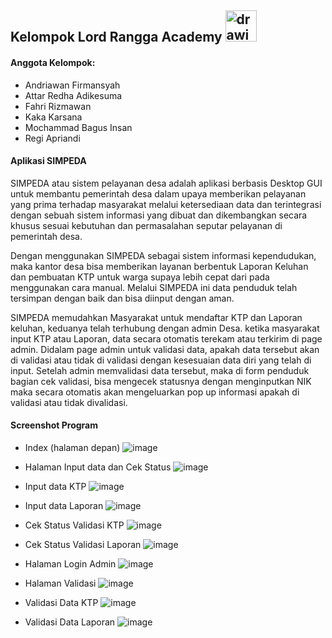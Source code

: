 ## Kelompok Lord Rangga Academy <img src="https://user-images.githubusercontent.com/69528812/128620402-99074c6a-a517-4d92-ac3f-baa1198edc21.png" alt="drawing" width="50"/>

#### Anggota Kelompok:
- Andriawan Firmansyah
- Attar Redha Adikesuma
- Fahri Rizmawan
- Kaka Karsana
- Mochammad Bagus Insan
- Regi Apriandi

#### Aplikasi SIMPEDA
SIMPEDA atau sistem pelayanan desa adalah aplikasi berbasis Desktop GUI  untuk membantu pemerintah desa dalam upaya memberikan pelayanan yang prima terhadap masyarakat melalui ketersediaan data dan terintegrasi dengan sebuah sistem informasi yang dibuat dan dikembangkan secara khusus sesuai kebutuhan dan permasalahan seputar pelayanan di pemerintah desa.

Dengan menggunakan SIMPEDA sebagai sistem informasi kependudukan, maka kantor desa bisa memberikan layanan berbentuk Laporan Keluhan  dan pembuatan KTP untuk warga supaya  lebih cepat dari pada menggunakan cara manual. Melalui SIMPEDA ini data penduduk telah tersimpan dengan baik dan bisa diinput dengan aman.
	
SIMPEDA memudahkan Masyarakat untuk mendaftar KTP dan Laporan keluhan, keduanya telah terhubung dengan admin Desa. ketika masyarakat input KTP atau Laporan, data secara otomatis terekam atau terkirim di page admin. Didalam page admin untuk validasi data, apakah data tersebut akan di validasi atau tidak di validasi dengan kesesuaian data diri yang telah di input. Setelah admin memvalidasi data tersebut, maka di form penduduk bagian cek validasi, bisa mengecek statusnya dengan menginputkan NIK maka secara otomatis akan mengeluarkan pop up informasi apakah di validasi atau tidak divalidasi.

#### Screenshot Program
- Index (halaman depan)
![image](https://user-images.githubusercontent.com/69528812/128623257-cb96a87e-b52d-4762-b10c-5aa874e0c307.png)

- Halaman Input data dan Cek Status
![image](https://user-images.githubusercontent.com/69528812/128623265-9c0d5842-9a02-44a4-8c8c-107a3da3f755.png)

- Input data KTP
![image](https://user-images.githubusercontent.com/69528812/128623221-6cad6e53-6927-46a0-a69c-739263c632ad.png)

- Input data Laporan
![image](https://user-images.githubusercontent.com/69528812/128623230-84e974cf-e83a-4c9b-b12c-92dea45b8e51.png)

- Cek Status Validasi KTP
![image](https://user-images.githubusercontent.com/69528812/128623245-3bad9ff5-29f4-48bc-93a9-e61060646a9b.png)

- Cek Status Validasi Laporan
![image](https://user-images.githubusercontent.com/69528812/128623248-27bb2075-08be-4d3f-aa1b-c269ec0c1e9a.png)

- Halaman Login Admin
![image](https://user-images.githubusercontent.com/69528812/128623280-7629446a-e23f-4cd8-9519-32908147294d.png)

- Halaman Validasi
![image](https://user-images.githubusercontent.com/69528812/128623290-1707baa5-08ae-4517-bd67-37b7d5d764bc.png)

- Validasi Data KTP
![image](https://user-images.githubusercontent.com/69528812/128623295-83500e77-0df3-45e2-8fbb-7aeb50b1cef6.png)

- Validasi Data Laporan
![image](https://user-images.githubusercontent.com/69528812/128623326-cfcb26b9-d38e-47f7-aa64-c5668001fbef.png)

